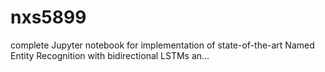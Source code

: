 # nxs5899
complete Jupyter notebook for implementation of state-of-the-art Named Entity Recognition with bidirectional LSTMs an…
